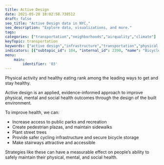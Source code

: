 ```yaml
---
title: Active Design
date: 2021-05-28 18:02:58.738512
draft: false
seo_title: "Active Design data in NYC."
seo_description: "Explore data, visualizations, and more."
tags: 
categories: ["transportation","neighborhoods","airquality","climate"]
keyTopic: transportation
keywords: ["active design","infrastructure","transportation","physical activity","health"]
indicators: [{"subtopic_id": 104, "internal_id": 2390, "name": "Bicycle Network Coverage", "URL": "https://a816-dohbesp.nyc.gov/IndicatorPublic/VisualizationData.aspx?id=2390,719b87,104,Summarize"}, {"subtopic_id": 104, "internal_id": 2181, "name": "Sidewalk Area", "URL": "https://a816-dohbesp.nyc.gov/IndicatorPublic/VisualizationData.aspx?id=2181,719b87,104,Summarize"}, {"subtopic_id": 104, "internal_id": 2158, "name": "Subway Station Density", "URL": "https://a816-dohbesp.nyc.gov/IndicatorPublic/VisualizationData.aspx?id=2158,719b87,104,Summarize"}, {"subtopic_id": 104, "internal_id": 2157, "name": "Tree Canopy Cover", "URL": "https://a816-dohbesp.nyc.gov/IndicatorPublic/VisualizationData.aspx?id=2157,719b87,104,Summarize"}, {"subtopic_id": 104, "internal_id": 2143, "name": "Vegetative Cover", "URL": "https://a816-dohbesp.nyc.gov/IndicatorPublic/VisualizationData.aspx?id=2143,719b87,104,Summarize"}, {"subtopic_id": 104, "internal_id": 2133, "name": "Walkability Index (Infrastructure)", "URL": "https://a816-dohbesp.nyc.gov/IndicatorPublic/VisualizationData.aspx?id=2133,719b87,104,Summarize"}, {"subtopic_id": 104, "internal_id": 2388, "name": "Walking Distance to a Park", "URL": "https://a816-dohbesp.nyc.gov/IndicatorPublic/VisualizationData.aspx?id=2388,719b87,104,Summarize"}, {"subtopic_id": 104, "internal_id": 2391, "name": "Walking Distance to a Subway Station", "URL": "https://a816-dohbesp.nyc.gov/IndicatorPublic/VisualizationData.aspx?id=2391,719b87,104,Summarize"},{"subtopic_id": 109, "internal_id": 2389, "name": "Unhealthy Food Access", "URL": "https://a816-dohbesp.nyc.gov/IndicatorPublic/VisualizationData.aspx?id=2389,719b87,109,Summarize"}]
menu:
    main:
        identifier: '03'
---
```


Physical activity and healthy eating rank among the leading ways to get and stay healthy. 

Active design is an applied, evidence-informed approach to improve physical, mental and social health outcomes through the design of the built environment. 

To improve health, we can:
* Increase access to public parks and recreation
* Create pedestrian plazas,  and maintain sidewalks
* Plant street trees
* Provide safer cycling infrastructure and secure bicycle storage
* Make stairways attractive and accessible

Strategies like these can have a measurable effect on people’s ability to safely maintain their physical, mental, and social health.